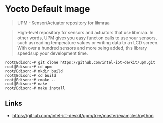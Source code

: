 # Yocto Default Image

> UPM - Sensor/Actuator repository for libmraa

> High-level repository for sensors and actuators that use libmraa. In other words, UPM gives you easy function calls to use your sensors, such as reading temperature values or writing data to an LCD screen. With over a hundred sensors and more being added, this library speeds up your development time.

    root@Edison:~# git clone https://github.com/intel-iot-devkit/upm.git
    root@Edison:~# cd upm
    root@Edison:~# mkdir build
    root@Edison:~# cd build
    root@Edison:~# cmake ..
    root@Edison:~# make
    root@Edison:~# make install

## Links

- https://github.com/intel-iot-devkit/upm/tree/master/examples/python
